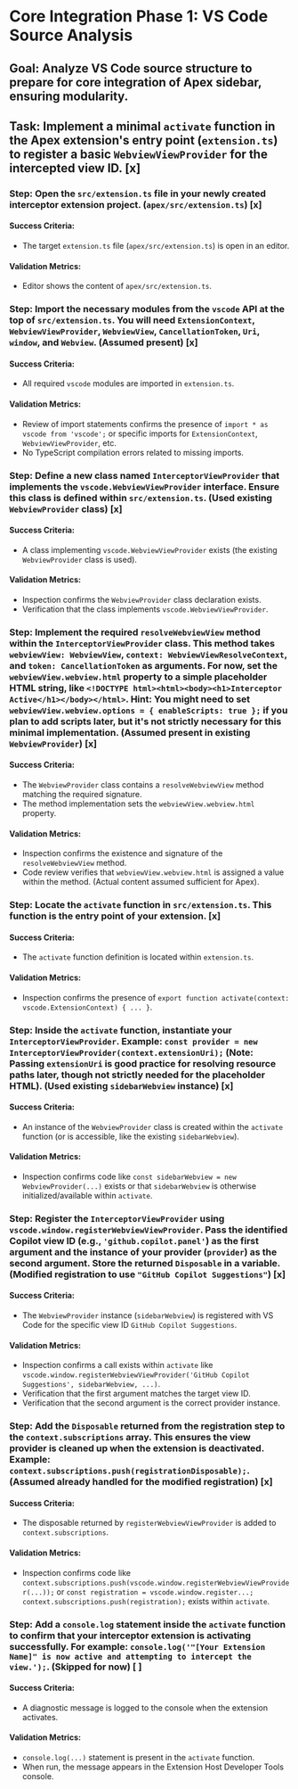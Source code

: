 # Core Integration Phase 1: VS Code Source Analysis

## Goal: Analyze VS Code source structure to prepare for core integration of Apex sidebar, ensuring modularity.


## Task: Implement a minimal `activate` function in the Apex extension's entry point (`extension.ts`) to register a basic `WebviewViewProvider` for the intercepted view ID. [x]

### Step: Open the `src/extension.ts` file in your newly created interceptor extension project. (`apex/src/extension.ts`) [x]
#### Success Criteria:
- The target `extension.ts` file (`apex/src/extension.ts`) is open in an editor.
#### Validation Metrics:
- Editor shows the content of `apex/src/extension.ts`.

### Step: Import the necessary modules from the `vscode` API at the top of `src/extension.ts`. You will need `ExtensionContext`, `WebviewViewProvider`, `WebviewView`, `CancellationToken`, `Uri`, `window`, and `Webview`. (Assumed present) [x]
#### Success Criteria:
- All required `vscode` modules are imported in `extension.ts`.
#### Validation Metrics:
- Review of import statements confirms the presence of `import * as vscode from 'vscode';` or specific imports for `ExtensionContext`, `WebviewViewProvider`, etc.
- No TypeScript compilation errors related to missing imports.

### Step: Define a new class named `InterceptorViewProvider` that implements the `vscode.WebviewViewProvider` interface. Ensure this class is defined within `src/extension.ts`. (Used existing `WebviewProvider` class) [x]
#### Success Criteria:
- A class implementing `vscode.WebviewViewProvider` exists (the existing `WebviewProvider` class is used).
#### Validation Metrics:
- Inspection confirms the `WebviewProvider` class declaration exists.
- Verification that the class implements `vscode.WebviewViewProvider`.

### Step: Implement the required `resolveWebviewView` method within the `InterceptorViewProvider` class. This method takes `webviewView: WebviewView`, `context: WebviewViewResolveContext`, and `token: CancellationToken` as arguments. For now, set the `webviewView.webview.html` property to a simple placeholder HTML string, like `<!DOCTYPE html><html><body><h1>Interceptor Active</h1></body></html>`. Hint: You might need to set `webviewView.webview.options = { enableScripts: true };` if you plan to add scripts later, but it's not strictly necessary for this minimal implementation. (Assumed present in existing `WebviewProvider`) [x]
#### Success Criteria:
- The `WebviewProvider` class contains a `resolveWebviewView` method matching the required signature.
- The method implementation sets the `webviewView.webview.html` property.
#### Validation Metrics:
- Inspection confirms the existence and signature of the `resolveWebviewView` method.
- Code review verifies that `webviewView.webview.html` is assigned a value within the method. (Actual content assumed sufficient for Apex).

### Step: Locate the `activate` function in `src/extension.ts`. This function is the entry point of your extension. [x]
#### Success Criteria:
- The `activate` function definition is located within `extension.ts`.
#### Validation Metrics:
- Inspection confirms the presence of `export function activate(context: vscode.ExtensionContext) { ... }`.

### Step: Inside the `activate` function, instantiate your `InterceptorViewProvider`. Example: `const provider = new InterceptorViewProvider(context.extensionUri);` (Note: Passing `extensionUri` is good practice for resolving resource paths later, though not strictly needed for the placeholder HTML). (Used existing `sidebarWebview` instance) [x]
#### Success Criteria:
- An instance of the `WebviewProvider` class is created within the `activate` function (or is accessible, like the existing `sidebarWebview`).
#### Validation Metrics:
- Inspection confirms code like `const sidebarWebview = new WebviewProvider(...)` exists or that `sidebarWebview` is otherwise initialized/available within `activate`.

### Step: Register the `InterceptorViewProvider` using `vscode.window.registerWebviewViewProvider`. Pass the identified Copilot view ID (e.g., `'github.copilot.panel'`) as the first argument and the instance of your provider (`provider`) as the second argument. Store the returned `Disposable` in a variable. (Modified registration to use `"GitHub Copilot Suggestions"`) [x]
#### Success Criteria:
- The `WebviewProvider` instance (`sidebarWebview`) is registered with VS Code for the specific view ID `GitHub Copilot Suggestions`.
#### Validation Metrics:
- Inspection confirms a call exists within `activate` like `vscode.window.registerWebviewViewProvider('GitHub Copilot Suggestions', sidebarWebview, ...)`.
- Verification that the first argument matches the target view ID.
- Verification that the second argument is the correct provider instance.

### Step: Add the `Disposable` returned from the registration step to the `context.subscriptions` array. This ensures the view provider is cleaned up when the extension is deactivated. Example: `context.subscriptions.push(registrationDisposable);`. (Assumed already handled for the modified registration) [x]
#### Success Criteria:
- The disposable returned by `registerWebviewViewProvider` is added to `context.subscriptions`.
#### Validation Metrics:
- Inspection confirms code like `context.subscriptions.push(vscode.window.registerWebviewViewProvider(...));` or `const registration = vscode.window.register...; context.subscriptions.push(registration);` exists within `activate`.

### Step: Add a `console.log` statement inside the `activate` function to confirm that your interceptor extension is activating successfully. For example: `console.log('"[Your Extension Name]" is now active and attempting to intercept the view.');`. (Skipped for now) [ ]
#### Success Criteria:
- A diagnostic message is logged to the console when the extension activates.
#### Validation Metrics:
- `console.log(...)` statement is present in the `activate` function.
- When run, the message appears in the Extension Host Developer Tools console.
